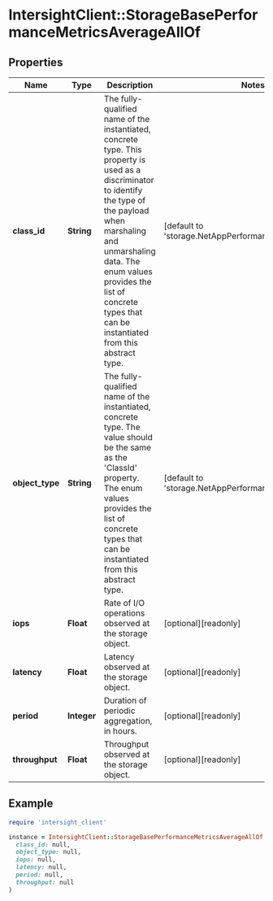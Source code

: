 # IntersightClient::StorageBasePerformanceMetricsAverageAllOf

## Properties

| Name | Type | Description | Notes |
| ---- | ---- | ----------- | ----- |
| **class_id** | **String** | The fully-qualified name of the instantiated, concrete type. This property is used as a discriminator to identify the type of the payload when marshaling and unmarshaling data. The enum values provides the list of concrete types that can be instantiated from this abstract type. | [default to &#39;storage.NetAppPerformanceMetricsAverage&#39;] |
| **object_type** | **String** | The fully-qualified name of the instantiated, concrete type. The value should be the same as the &#39;ClassId&#39; property. The enum values provides the list of concrete types that can be instantiated from this abstract type. | [default to &#39;storage.NetAppPerformanceMetricsAverage&#39;] |
| **iops** | **Float** | Rate of I/O operations observed at the storage object. | [optional][readonly] |
| **latency** | **Float** | Latency observed at the storage object. | [optional][readonly] |
| **period** | **Integer** | Duration of periodic aggregation, in hours. | [optional][readonly] |
| **throughput** | **Float** | Throughput observed at the storage object. | [optional][readonly] |

## Example

```ruby
require 'intersight_client'

instance = IntersightClient::StorageBasePerformanceMetricsAverageAllOf.new(
  class_id: null,
  object_type: null,
  iops: null,
  latency: null,
  period: null,
  throughput: null
)
```


